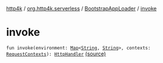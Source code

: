 [http4k](../../index.md) / [org.http4k.serverless](../index.md) / [BootstrapAppLoader](index.md) / [invoke](./invoke.md)

# invoke

`fun invoke(environment: `[`Map`](https://kotlinlang.org/api/latest/jvm/stdlib/kotlin.collections/-map/index.html)`<`[`String`](https://kotlinlang.org/api/latest/jvm/stdlib/kotlin/-string/index.html)`, `[`String`](https://kotlinlang.org/api/latest/jvm/stdlib/kotlin/-string/index.html)`>, contexts: `[`RequestContexts`](../../org.http4k.core/-request-contexts/index.md)`): `[`HttpHandler`](../../org.http4k.core/-http-handler.md) [(source)](https://github.com/http4k/http4k/blob/master/http4k-serverless-lambda/src/main/kotlin/org/http4k/serverless/BootstrapAppLoader.kt#L17)